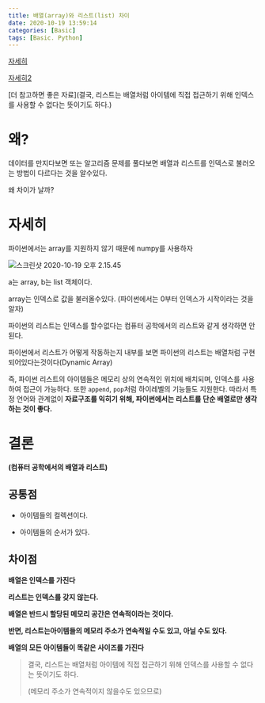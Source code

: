 ```yaml
---
title: 배열(array)와 리스트(list) 차이
date: 2020-10-19 13:59:14
categories: [Basic]
tags: [Basic. Python]
---
```


[자세히](https://m.blog.naver.com/PostView.nhn?blogId=sw4r&logNo=221122409797&proxyReferer=https:%2F%2Fwww.google.com%2F)

[자세히2](https://velog.io/@choonghee-lee/%EB%B2%88%EC%97%AD-Array-vs.-List-vs.-Python-List)

[더 참고하면 좋은 자료](결국, 리스트는 배열처럼 아이템에 직접 접근하기 위해 인덱스를 사용할 수 없다는 뜻이기도 하다.)

# 왜?

데이터를 만지다보면 또는 알고리즘 문제를  풀다보면 배열과 리스트를 인덱스로 불러오는 방법이 다르다는 것을 알수있다.

왜 차이가 날까?

# 자세히

파이썬에서는 array를 지원하지 않기 때문에 numpy를 사용하자

![스크린샷 2020-10-19 오후 2.15.45](https://tva1.sinaimg.cn/large/007S8ZIlgy1gjukisdpa6j30sq0tajvz.jpg)

a는 array, b는 list 객체이다.

array는 인덱스로 값을 불러올수있다. (파이썬에서는 0부터 인덱스가 시작이라는 것을 알자)

파이썬의 리스트는 인덱스를 할수없다는 컴퓨터 공학에서의 리스트와 같게 생각하면 안된다.

파이썬에서 리스트가 어떻게 작동하는지 내부를 보면 파이썬의 리스트는 배열처럼 구현되어있다는것이다(Dynamic Array)

즉, 파이썬 리스트의 아이템들은 메모리 상의 연속적인 위치에 배치되며, 인덱스를 사용하여 접근이 가능하다. 또한 `append`, `pop`처럼 하이레벨의 기능들도 지원한다. 따라서 특정 언어와 관계없이 __자료구조를 익히기 위해, 파이썬에서는 리스트를 단순 배열로만 생각하는 것이 좋다.__

# 결론

__(컴퓨터 공학에서의 배열과 리스트)__

## 공통점 

- 아이템들의 컬렉션이다.

- 아이템들의 순서가 있다.

## 차이점

**배열은 인덱스를 가진다**

**리스트는 인덱스를 갖지 않는다.**

__배열은 반드시 할당된 메모리 공간은 연속적이라는 것이다.__

__반면, 리스트는아이템들의 메모리 주소가 연속적일 수도 있고, 아닐 수도 있다.__

__배열의 모든 아이템들이 똑같은 사이즈를 가진다__

> 결국, 리스트는 배열처럼 아이템에 직접 접근하기 위해 인덱스를 사용할 수 없다는 뜻이기도 하다.
>
> (메모리 주소가 연속적이지 않을수도 있으므로)
